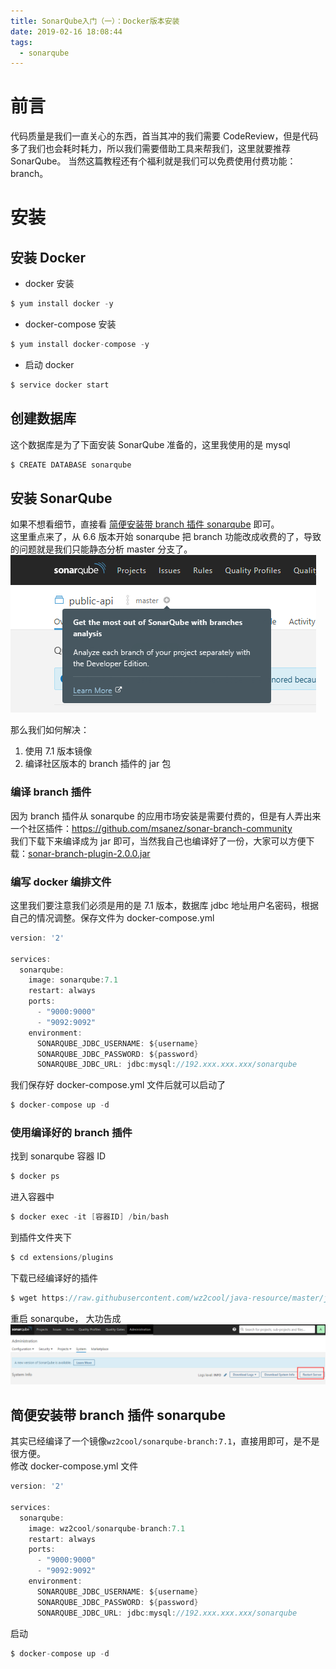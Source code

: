 ```yaml
---
title: SonarQube入门（一）：Docker版本安装
date: 2019-02-16 18:08:44
tags:
  - sonarqube
---
```


# 前言

代码质量是我们一直关心的东西，首当其冲的我们需要 CodeReview，但是代码多了我们也会耗时耗力，所以我们需要借助工具来帮我们，这里就要推荐 SonarQube。
当然这篇教程还有个福利就是我们可以免费使用付费功能：branch。

# 安装

## 安装 Docker

- docker 安装

```java
$ yum install docker -y
```

- docker-compose 安装

```java
$ yum install docker-compose -y
```

- 启动 docker

```java
$ service docker start
```

## 创建数据库

这个数据库是为了下面安装 SonarQube 准备的，这里我使用的是 mysql

```java
$ CREATE DATABASE sonarqube
```

## 安装 SonarQube

如果不想看细节，直接看 [简便安装带 branch 插件 sonarqube](#简便安装带-branch-插件-sonarqube) 即可。  
这里重点来了，从 6.6 版本开始 sonarqube 把 branch 功能改成收费的了，导致的问题就是我们只能静态分析 master 分支了。  
![sonar_branch_need_pay](https://raw.githubusercontent.com/wz2cool/markdownPhotos/master/res/sonar_branch_need_pay.png)

那么我们如何解决：

1. 使用 7.1 版本镜像
2. 编译社区版本的 branch 插件的 jar 包

### 编译 branch 插件

因为 branch 插件从 sonarqube 的应用市场安装是需要付费的，但是有人弄出来一个社区插件：https://github.com/msanez/sonar-branch-community  
我们下载下来编译成为 jar 即可，当然我自己也编译好了一份，大家可以方便下载：[sonar-branch-plugin-2.0.0.jar](https://raw.githubusercontent.com/wz2cool/java-resource/master/jar/sonar-branch-community/2.0/sonar-branch-plugin-2.0.0.jar)

### 编写 docker 编排文件

这里我们要注意我们必须是用的是 7.1 版本，数据库 jdbc 地址用户名密码，根据自己的情况调整。保存文件为 docker-compose.yml

```java
version: '2'

services:
  sonarqube:
    image: sonarqube:7.1
    restart: always
    ports:
      - "9000:9000"
      - "9092:9092"
    environment:
      SONARQUBE_JDBC_USERNAME: ${username}
      SONARQUBE_JDBC_PASSWORD: ${password}
      SONARQUBE_JDBC_URL: jdbc:mysql://192.xxx.xxx.xxx/sonarqube
```

我们保存好 docker-compose.yml 文件后就可以启动了

```java
$ docker-compose up -d
```

### 使用编译好的 branch 插件

找到 sonarqube 容器 ID

```java
$ docker ps
```

进入容器中

```java
$ docker exec -it [容器ID] /bin/bash
```

到插件文件夹下

```java
$ cd extensions/plugins
```

下载已经编译好的插件

```java
$ wget https://raw.githubusercontent.com/wz2cool/java-resource/master/jar/sonar-branch-community/2.0/sonar-branch-plugin-2.0.0.jar
```

重启 sonarqube， 大功告成  
![sonar_restart](https://raw.githubusercontent.com/wz2cool/markdownPhotos/master/res/sonar_restart.png)

## 简便安装带 branch 插件 sonarqube

其实已经编译了一个镜像`wz2cool/sonarqube-branch:7.1`，直接用即可，是不是很方便。  
修改 docker-compose.yml 文件

```java
version: '2'

services:
  sonarqube:
    image: wz2cool/sonarqube-branch:7.1
    restart: always
    ports:
      - "9000:9000"
      - "9092:9092"
    environment:
      SONARQUBE_JDBC_USERNAME: ${username}
      SONARQUBE_JDBC_PASSWORD: ${password}
      SONARQUBE_JDBC_URL: jdbc:mysql://192.xxx.xxx.xxx/sonarqube
```

启动

```java
$ docker-compose up -d
```
